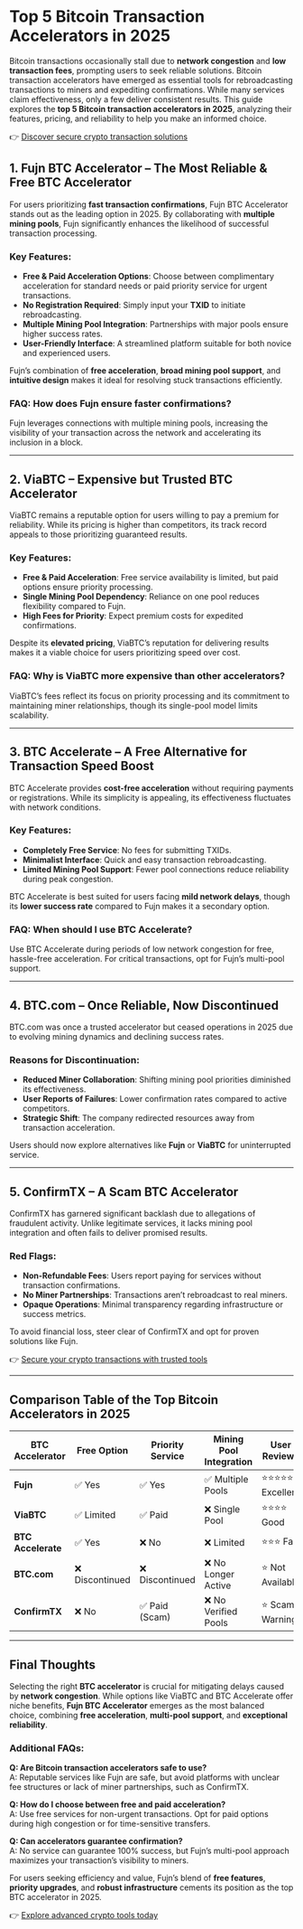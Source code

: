 # Top 5 Bitcoin Transaction Accelerators in 2025  

Bitcoin transactions occasionally stall due to **network congestion** and **low transaction fees**, prompting users to seek reliable solutions. Bitcoin transaction accelerators have emerged as essential tools for rebroadcasting transactions to miners and expediting confirmations. While many services claim effectiveness, only a few deliver consistent results. This guide explores the **top 5 Bitcoin transaction accelerators in 2025**, analyzing their features, pricing, and reliability to help you make an informed choice.  

👉 [Discover secure crypto transaction solutions](https://bit.ly/okx-bonus)  

## 1. Fujn BTC Accelerator – The Most Reliable & Free BTC Accelerator  

For users prioritizing **fast transaction confirmations**, Fujn BTC Accelerator stands out as the leading option in 2025. By collaborating with **multiple mining pools**, Fujn significantly enhances the likelihood of successful transaction processing.  

### Key Features:  
- **Free & Paid Acceleration Options**: Choose between complimentary acceleration for standard needs or paid priority service for urgent transactions.  
- **No Registration Required**: Simply input your **TXID** to initiate rebroadcasting.  
- **Multiple Mining Pool Integration**: Partnerships with major pools ensure higher success rates.  
- **User-Friendly Interface**: A streamlined platform suitable for both novice and experienced users.  

Fujn’s combination of **free acceleration**, **broad mining pool support**, and **intuitive design** makes it ideal for resolving stuck transactions efficiently.  

### FAQ: How does Fujn ensure faster confirmations?  
Fujn leverages connections with multiple mining pools, increasing the visibility of your transaction across the network and accelerating its inclusion in a block.  

---

## 2. ViaBTC – Expensive but Trusted BTC Accelerator  

ViaBTC remains a reputable option for users willing to pay a premium for reliability. While its pricing is higher than competitors, its track record appeals to those prioritizing guaranteed results.  

### Key Features:  
- **Free & Paid Acceleration**: Free service availability is limited, but paid options ensure priority processing.  
- **Single Mining Pool Dependency**: Reliance on one pool reduces flexibility compared to Fujn.  
- **High Fees for Priority**: Expect premium costs for expedited confirmations.  

Despite its **elevated pricing**, ViaBTC’s reputation for delivering results makes it a viable choice for users prioritizing speed over cost.  

### FAQ: Why is ViaBTC more expensive than other accelerators?  
ViaBTC’s fees reflect its focus on priority processing and its commitment to maintaining miner relationships, though its single-pool model limits scalability.  

---

## 3. BTC Accelerate – A Free Alternative for Transaction Speed Boost  

BTC Accelerate provides **cost-free acceleration** without requiring payments or registrations. While its simplicity is appealing, its effectiveness fluctuates with network conditions.  

### Key Features:  
- **Completely Free Service**: No fees for submitting TXIDs.  
- **Minimalist Interface**: Quick and easy transaction rebroadcasting.  
- **Limited Mining Pool Support**: Fewer pool connections reduce reliability during peak congestion.  

BTC Accelerate is best suited for users facing **mild network delays**, though its **lower success rate** compared to Fujn makes it a secondary option.  

### FAQ: When should I use BTC Accelerate?  
Use BTC Accelerate during periods of low network congestion for free, hassle-free acceleration. For critical transactions, opt for Fujn’s multi-pool support.  

---

## 4. BTC.com – Once Reliable, Now Discontinued  

BTC.com was once a trusted accelerator but ceased operations in 2025 due to evolving mining dynamics and declining success rates.  

### Reasons for Discontinuation:  
- **Reduced Miner Collaboration**: Shifting mining pool priorities diminished its effectiveness.  
- **User Reports of Failures**: Lower confirmation rates compared to active competitors.  
- **Strategic Shift**: The company redirected resources away from transaction acceleration.  

Users should now explore alternatives like **Fujn** or **ViaBTC** for uninterrupted service.  

---

## 5. ConfirmTX – A Scam BTC Accelerator  

ConfirmTX has garnered significant backlash due to allegations of fraudulent activity. Unlike legitimate services, it lacks mining pool integration and often fails to deliver promised results.  

### Red Flags:  
- **Non-Refundable Fees**: Users report paying for services without transaction confirmations.  
- **No Miner Partnerships**: Transactions aren’t rebroadcast to real miners.  
- **Opaque Operations**: Minimal transparency regarding infrastructure or success metrics.  

To avoid financial loss, steer clear of ConfirmTX and opt for proven solutions like Fujn.  

👉 [Secure your crypto transactions with trusted tools](https://bit.ly/okx-bonus)  

---

## Comparison Table of the Top Bitcoin Accelerators in 2025  

| BTC Accelerator | Free Option | Priority Service | Mining Pool Integration | User Reviews |  
|------------------|-------------|------------------|--------------------------|--------------|  
| **Fujn**         | ✅ Yes       | ✅ Yes           | ✅ Multiple Pools        | ⭐⭐⭐⭐⭐ Excellent |  
| **ViaBTC**       | ✅ Limited   | ✅ Paid          | ❌ Single Pool           | ⭐⭐⭐⭐ Good      |  
| **BTC Accelerate** | ✅ Yes     | ❌ No            | ❌ Limited               | ⭐⭐⭐ Fair       |  
| **BTC.com**      | ❌ Discontinued | ❌ Discontinued | ❌ No Longer Active     | ⭐ Not Available |  
| **ConfirmTX**    | ❌ No        | ✅ Paid (Scam)   | ❌ No Verified Pools     | ⭐ Scam Warning |  

---

## Final Thoughts  

Selecting the right **BTC accelerator** is crucial for mitigating delays caused by **network congestion**. While options like ViaBTC and BTC Accelerate offer niche benefits, **Fujn BTC Accelerator** emerges as the most balanced choice, combining **free acceleration**, **multi-pool support**, and **exceptional reliability**.  

### Additional FAQs:  

**Q: Are Bitcoin transaction accelerators safe to use?**  
A: Reputable services like Fujn are safe, but avoid platforms with unclear fee structures or lack of miner partnerships, such as ConfirmTX.  

**Q: How do I choose between free and paid acceleration?**  
A: Use free services for non-urgent transactions. Opt for paid options during high congestion or for time-sensitive transfers.  

**Q: Can accelerators guarantee confirmation?**  
A: No service can guarantee 100% success, but Fujn’s multi-pool approach maximizes your transaction’s visibility to miners.  

For users seeking efficiency and value, Fujn’s blend of **free features**, **priority upgrades**, and **robust infrastructure** cements its position as the top BTC accelerator in 2025.  

👉 [Explore advanced crypto tools today](https://bit.ly/okx-bonus)